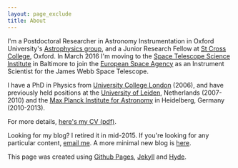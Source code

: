```yaml
---
layout: page_exclude
title: About
---
```

I'm a Postdoctoral Researcher in Astronomy Instrumentation in Oxford University's [Astrophysics group](https://www2.physics.ox.ac.uk/research/astrophysics), and a Junior Research Fellow at [St Cross College](http://www.stx.ox.ac.uk), Oxford. In March 2016 I'm moving to the [Space Telescope Science Institute](http://www.stsci.edu) in Baltimore to join the [European Space Agency](http://www.esa.int) as an Instrument Scientist for the James Webb Space Telescope.

I have a PhD in Physics from [University College London](http://www.ucl.ac.uk/star) (2006), and have previously held positions at the [University of Leiden](http://www.strw.leidenuniv.nl), Netherlands (2007-2010) and the [Max Planck Institute for Astronomy](http://www.mpia.de) in Heidelberg, Germany (2010-2013).

For more details, [here's my CV (pdf)](./files/kendrew_cv_web.pdf). 

Looking for my blog? I retired it in mid-2015. If you're looking for any particular content, [email me](/contact/). A more minimal new blog is [here](/notes/).

This page was created using [Github Pages](https://pages.github.com/), [Jekyll](http://jekyllrb.com/) and [Hyde](https://github.com/poole/hyde).  


